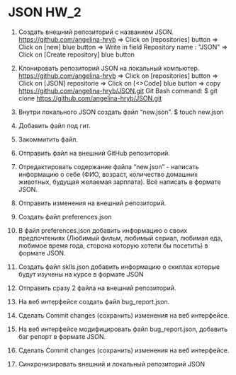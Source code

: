 # JSON HW_2
 1. Создать внешний репозиторий c названием JSON.
https://github.com/angelina-hryb => Click on [repositories] button => Click on [new] blue button => 
Write in field Repository name : "JSON" => Click on [Create repository] blue button

 2. Клонировать репозиторий JSON на локальный компьютер.
https://github.com/angelina-hryb => Click on [repositories] button => Click on [JSON] repositorie => Click on [<>Code] blue button => copy https://github.com/angelina-hryb/JSON.git 
 Git Bash command:
$ git clone https://github.com/angelina-hryb/JSON.git 

 3. Внутри локального JSON создать файл “new.json”.
$ touch new.json

 4. Добавить файл под гит.
 5. Закоммитить файл.
 6. Отправить файл на внешний GitHub репозиторий.
 7. Отредактировать содержание файла “new.json” - написать информацию о себе (ФИО, возраст, количество домашних животных, будущая желаемая зарплата). Всё написать в формате JSON.
 8. Отправить изменения на внешний репозиторий.
 9. Создать файл preferences.json
 10. В файл preferences.json добавить информацию о своих предпочтениях (Любимый фильм, любимый сериал, любимая еда, любимое время года, сторона которую хотели бы посетить) в формате JSON.
 11. Создать файл sklls.json добавить информацию о скиллах которые будут изучены на курсе в формате JSON
 12. Отправить сразу 2 файла на внешний репозиторий.
 13. На веб интерфейсе создать файл bug_report.json.
 14. Сделать Commit changes (сохранить) изменения на веб интерфейсе.
 15. На веб интерфейсе модифицировать файл bug_report.json, добавить баг репорт в формате JSON.
 16. Сделать Commit changes (сохранить) изменения на веб интерфейсе.
 17. Синхронизировать внешний и локальный репозиторий JSON
